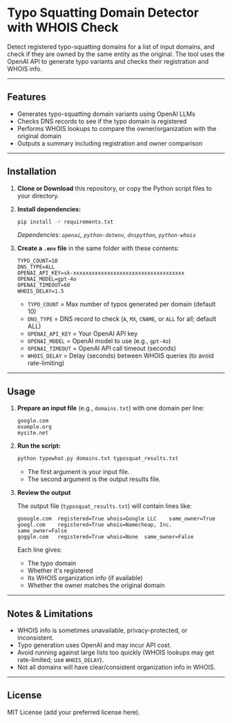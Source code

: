 # Typo Squatting Domain Detector with WHOIS Check

Detect registered typo-squatting domains for a list of input domains, and check if they are owned by the same entity as the original. The tool uses the OpenAI API to generate typo variants and checks their registration and WHOIS info.

---

## Features

* Generates typo-squatting domain variants using OpenAI LLMs
* Checks DNS records to see if the typo domain is registered
* Performs WHOIS lookups to compare the owner/organization with the original domain
* Outputs a summary including registration and owner comparison

---

## Installation

1. **Clone or Download** this repository, or copy the Python script files to your directory.

2. **Install dependencies:**

   ```sh
   pip install -r requirements.txt
   ```

   *Dependencies: `openai`, `python-dotenv`, `dnspython`, `python-whois`*

3. **Create a `.env` file** in the same folder with these contents:

   ```env
   TYPO_COUNT=10
   DNS_TYPE=ALL
   OPENAI_API_KEY=sk-xxxxxxxxxxxxxxxxxxxxxxxxxxxxxxxxxxxx
   OPENAI_MODEL=gpt-4o
   OPENAI_TIMEOUT=60
   WHOIS_DELAY=1.5
   ```

   * `TYPO_COUNT` = Max number of typos generated per domain (default 10)
   * `DNS_TYPE` = DNS record to check (`A`, `MX`, `CNAME`, or `ALL` for all; default ALL)
   * `OPENAI_API_KEY` = Your OpenAI API key
   * `OPENAI_MODEL` = OpenAI model to use (e.g., `gpt-4o`)
   * `OPENAI_TIMEOUT` = OpenAI API call timeout (seconds)
   * `WHOIS_DELAY` = Delay (seconds) between WHOIS queries (to avoid rate-limiting)

---

## Usage

1. **Prepare an input file** (e.g., `domains.txt`) with one domain per line:

   ```
   google.com
   example.org
   mysite.net
   ```

2. **Run the script:**

   ```sh
   python typewhat.py domains.txt typosquat_results.txt
   ```

   * The first argument is your input file.
   * The second argument is the output results file.

3. **Review the output**

   The output file (`typosquat_results.txt`) will contain lines like:

   ```
   gooogle.com	registered=True	whois=Google LLC	same_owner=True
   googl.com	registered=True	whois=Namecheap, Inc.	same_owner=False
   goggle.com	registered=True	whois=None	same_owner=False
   ```

   Each line gives:

   * The typo domain
   * Whether it's registered
   * Its WHOIS organization info (if available)
   * Whether the owner matches the original domain

---

## Notes & Limitations

* WHOIS info is sometimes unavailable, privacy-protected, or inconsistent.
* Typo generation uses OpenAI and may incur API cost.
* Avoid running against large lists too quickly (WHOIS lookups may get rate-limited; use `WHOIS_DELAY`).
* Not all domains will have clear/consistent organization info in WHOIS.

---

## License

MIT License (add your preferred license here).
